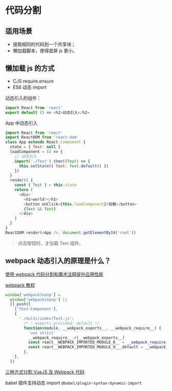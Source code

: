 # 代码分割

## 适用场景

- 提取相同的代码到一个共享块；
- 懒加载脚本，使得首屏 js 更小。

## 懒加载 js 的方式

- CJS require.ensure
- ES6 动态 import

动态引入的组件：

```js
import React from 'react'
export default () => <h2>动态引入</h2>
```

App 中动态引入

```js
import React from 'react'
import ReactDOM from 'react-dom'
class App extends React.Component {
  state = { Text: null }
  loadComponent = () => {
    // 动态引入
    import('./Text').then((Text) => {
      this.setState({ Text: Text.default() })
    })
  }
  render() {
    const { Text } = this.state
    return (
      <div>
        <h1>world!</h1>
        <button onClick={this.loadComponent}>加载</button>
        {Text && Text}
      </div>
    )
  }
}
ReactDOM.render(<App />, document.getElementById('root'))
```

> 点击按钮时，才加载 Text 组件。

## webpack 动态引入的原理是什么？

[使用 webpack 代码分割和魔术注释提升应用性能](https://segmentfault.com/a/1190000039134142)

[webpack 教程](https://segmentfault.com/a/1190000019184416?utm_source=sf-similar-article)

```js
window['webpackJsonp'] =
  window['webpackJsonp'] ||
  [].push([
    ['Text-Component'],
    {
      './multi/index/Text.js':
        /* ! exports provided: default */
        function(module, __webpack_exports__, __webpack_require__) {
          'use strict'
          __webpack_require__.r(__webpack_exports__)
          const react__WEBPACK_IMPORTED_MODULE_0__ = __webpack_require__(/* ! react */ './node_modules/react/index.js')
          const react__WEBPACK_IMPORTED_MODULE_0___default = __webpack_require__.n(react__WEBPACK_IMPORTED_MODULE_0__)
        },
    },
  ])
```

[三种方式分割 VueJS 及 Webpack 代码](https://www.jianshu.com/p/1deb7be982f7)

babel 插件支持动态 import `@babel/plugin-syntax-dynamic-import`
